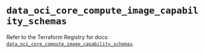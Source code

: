 # `data_oci_core_compute_image_capability_schemas`

Refer to the Terraform Registry for docs: [`data_oci_core_compute_image_capability_schemas`](https://registry.terraform.io/providers/oracle/oci/7.19.0/docs/data-sources/core_compute_image_capability_schemas).
